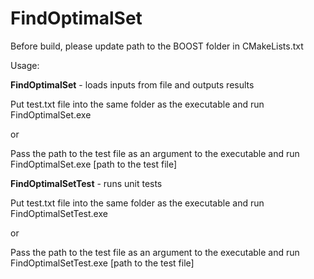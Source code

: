 # FindOptimalSet

Before build, please update path to the BOOST folder in CMakeLists.txt
 
Usage:

<b>FindOptimalSet</b> - loads inputs from file and outputs results

Put test.txt file into the same folder as the executable and run 
FindOptimalSet.exe

or

Pass the path to the test file as an argument to the executable and run <br>
FindOptimalSet.exe [path to the test file]

<b>FindOptimalSetTest</b> - runs unit tests

Put test.txt file into the same folder as the executable and run 
FindOptimalSetTest.exe

or

Pass the path to the test file as an argument to the executable and run <br>
FindOptimalSetTest.exe [path to the test file]
